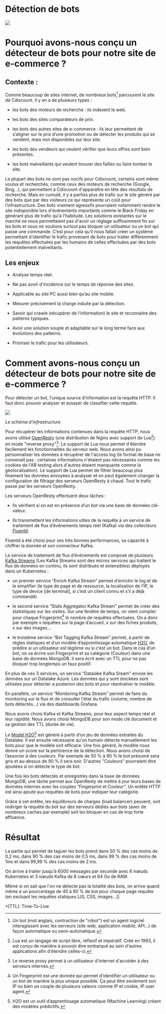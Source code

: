 # Détection de bots

![](https://raw.githubusercontent.com/Cdiscount/IT-Blog/master/images/SRE/botdetection/Botdetection.png)


# Pourquoi avons-nous conçu un détecteur de bots pour notre site de e-commerce ?

## Contexte :

Comme beaucoup de sites internet, de nombreux bots[^1] parcourent le site de Cdiscount.
Il y en a de plusieurs types :

- les bots des moteurs de recherche : ils indexent le web.

- les bots des sites comparateurs de prix.

- les bots des autres sites de e-commerce :
ils leur permettent de s’aligner sur le prix d’une promotion ou de détecter les produits qui se vendent, mais non disponibles sur leur site.

- les bots des vendeurs qui veulent vérifier que leurs offres sont bien présentes.

- les bots malveillants qui veulent trouver des failles ou faire tomber le site.

La plupart des bots ne sont pas nocifs pour Cdiscount, certains sont même voulus et recherchés, comme ceux des moteurs de recherche (Google, Bing...), qui permettent à Cdiscount d'apparaître en tête des résultats de recherche.
Mais en cumulé, il y a parfois plus de trafic sur le site généré par des bots que par des visiteurs ce qui représente un coût pour l’infrastructure.
Des bots vraiment agressifs pourraient notamment rendre le site indisponible lors d'événements importants comme le Black Friday en générant plus de trafic qu'à l'habitude.
Les solutions existantes sur le marché ne nous permettaient pas d'avoir un réglage suffisamment fin sur les bots et nous ne voulions surtout pas bloquer un utilisateur ou un bot qui passe une commande.
C’est pour cela qu’il nous fallait créer un système permettant d'identifier le trafic provenant de bots pour traiter différemment les requêtes effectuées par les humains de celles effectuées par des bots potentiellement malveillants.

## Les enjeux

- Analyse temps réel.

- Ne pas avoir d'incidence sur le temps de réponse des sites.

- Applicable au site PC aussi bien qu’au site mobile.

- Mesurer précisément la charge induite par la détection.

- Savoir qui crawle (récupérer de l'information) le site et reconnaitre des patterns typiques.

- Avoir une solution souple et adaptable sur le long terme face aux évolutions des patterns.

- Prioriser le trafic pour les utilisateurs.

# Comment avons-nous conçu un détecteur de bots pour notre site de e-commerce ?

Pour détecter un bot, l’unique source d’information est la requête HTTP.
Il faut donc pouvoir analyser et essayer de classifier cette requête.

![](https://raw.githubusercontent.com/Cdiscount/IT-Blog/master/images/SRE/botdetection/flux.png)

_Le schéma d'infrastructure_

Pour récupérer les informations contenues dans la requête HTTP, nous avons utilisé [OpenResty](https://openresty.org/) (une distribution de Nginx avec support de Lua[^2]) en mode "reverse proxy"[^3].
Le support de Lua nous permet d'étendre facilement les fonctionnalités du serveur web.
Nous avons ainsi pu personnaliser les données à récupérer de l'access log (le format de base ne convenait pas : certaines informations n'étaient pas nécessaires comme les cookies de l'AB testing alors d'autres étaient manquante comme la géolocalisation).
Le support de Lua permet de filtrer beaucoup plus finement les données envoyées à analyser et on peut également changer la configuration de filtrage des serveurs OpenResty à chaud.
Tout le trafic passe par les serveurs OpenResty.

Les serveurs OpenResty effectuent deux tâches :

- Ils vérifient si on est en présence d’un bot via une base de données clé-valeur.

- Ils transmettent les informations utiles de la requête à un service de traitement de flux d’événements temps réel (Kafka) via des collecteurs [Fluentd](https://www.fluentd.org/).

Fluentd a été choisi pour ses très bonnes performances, sa capacité à chiffrer la donnée et son connecteur Kafka.

Le service de traitement de flux d’événements est composé de plusieurs [Kafka Streams](https://kafka.apache.org/documentation/streams/) (Les Kafka Streams sont des micros services qui traitent le flux de données en continu, ils sont distribués et extensibles) déployés dans un Kubernetes :

- un premier service “Enrich Kafka Stream” permet d’enrichir le log et de le simplifier (le type de page et de ressource, la localisation de l’IP, le type de device [de terminal], si c’est un client connu et s’il a déjà commandé)

- le second service “Stats Aggregator Kafka Stream” permet de créer des statistiques sur les visites.
Sur une fenêtre de temps, on vient compter pour chaque Fingerprint[^4] le nombre de requêtes effectuées.
On a donc par exemple x requêtes sur la page d’accueil, x sur des fiches produits, x sur des images...

- le troisième service “Bot Tagging Kafka Stream” permet, à partir de règles statiques et d’un modèle d’apprentissage automatique [H2O](https://www.h2o.ai/), de prédire si un utilisateur est légitime ou si c’est un bot.
Dans le cas d’un bot, on va écrire son Fingerprint et sa catégorie (Couleur) dans une base de données MongoDB.
Il sera écrit avec un TTL pour ne pas bloquer trop longtemps un faux positif.

En plus de ces 3 services, un service “Datalake Kafka Sream” envoie les données sur un Datalake Azure.
Les données qui y sont stockées sont utilisées pour détecter a posteriori des bots et pour réentraîner le modèle.

En parallèle, un service “Monitoring Kafka Stream” permet de faire du monitoring sur le flux et de consulter l'état du trafic (volume, nombre de bots détectés...) via des dashboards Grafana.

Nous avons choisi Kafka et Kafka Streams, pour leur aspect temps réel et leur rapidité.
Nous avons choisi MongoDB pour son mode clé document et sa gestion des TTL (durée de vie).

Le [Model H2O](https://www.h2o.ai/)[^5] est généré à partir d’un jeu de données extraites du Datalake.
Il est ensuite nécessaire qu’un humain détecte manuellement les bots pour que le modèle soit efficace.
Une fois généré, le modèle nous donne un score sur la pertinence de la détection.
Nous avons choisi de l’associer à des couleurs.
Par exemple de 50 % à 90 % le bot présumé sera gris et au-dessus de 90 % il sera noir.
D'autres "Couleurs" pourraient être ajoutées si on détecte le type de bot.

Une fois les bots détectés et enregistrés dans la base de données MongoDB, une tâche permet aux OpenResty de mettre à jour leurs bases de données internes avec les couples “Fingerprint et Couleur”.
Un entête HTTP est ainsi ajouté aux requêtes de bots pour indiquer leur catégorie.

Grâce à cet entête, les équilibreurs de charges (load balancer) peuvent, soit rediriger la requête du bot sur des serveurs dédiés aux bots (avec de nombreux caches par exemple) soit les bloquer en cas de trop forte affluence.

# Résultat

La partie qui permet de taguer les bots prend dans 50 % des cas moins de 0,2 ms, dans 90 % des cas moins de 0,5 ms, dans 99 % des cas moins de 1ms et dans 99,99 % des cas moins de 2 ms.

On arrive à traiter jusqu’à 6000 messages par seconde avec 6 nœuds Kubernetes et 3 nœuds Kafka de 8 cœurs et 64 Go de RAM.

Même si on sait que l'on ne détecte pas la totalité des bots, on arrive quand même à un pourcentage de 40 à 80 % de bot pour chaque page requête (en excluant les requêtes statiques [JS, CSS, images…])

[^1]: Un bot (mot anglais, contraction de "robot") est un agent logiciel interagissant avec les serveurs (site web, application mobile, API...) de façon automatique ou semi-automatique.

[^2]: Lua est un langage de script libre, réflexif et impératif.
Créé en 1993, il est conçu de manière à pouvoir être embarqué au sein d'autres applications afin d'étendre celles-ci.

[^3]: Le reverse proxy permet à un utilisateur d'internet d'accéder à des serveurs internes.

[^4]: Un Fingerprint est une donnée qui permet d’identifier un utilisateur ou un bot de manière la plus unique possible.
Ça peut être seulement son IP ou bien un couple de plusieurs valeurs comme IP et cookie, IP user agent.

[^5]: H2O est un outil d’apprentissage automatique (Machine Learning) créant des modèles prédictifs.

*[TTL]: Time-To-Live

